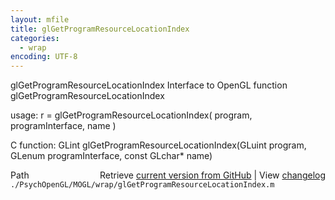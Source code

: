 ```yaml
---
layout: mfile
title: glGetProgramResourceLocationIndex
categories:
  - wrap
encoding: UTF-8
---
```


glGetProgramResourceLocationIndex  Interface to OpenGL function glGetProgramResourceLocationIndex

usage:  r = glGetProgramResourceLocationIndex( program, programInterface, name )

C function:  GLint glGetProgramResourceLocationIndex(GLuint program, GLenum programInterface, const GLchar\* name)


<div class="code_header" style="text-align:right;">
  <span style="float:left;">Path&nbsp;&nbsp;</span> <span class="counter">Retrieve <a href=
  "https://raw.github.com/Psychtoolbox-3/Psychtoolbox-3/beta/./PsychOpenGL/MOGL/wrap/glGetProgramResourceLocationIndex.m">current version from GitHub</a> | View <a href=
  "https://github.com/Psychtoolbox-3/Psychtoolbox-3/commits/beta/./PsychOpenGL/MOGL/wrap/glGetProgramResourceLocationIndex.m">changelog</a></span>
</div>
<div class="code">
  <code>./PsychOpenGL/MOGL/wrap/glGetProgramResourceLocationIndex.m</code>
</div>
